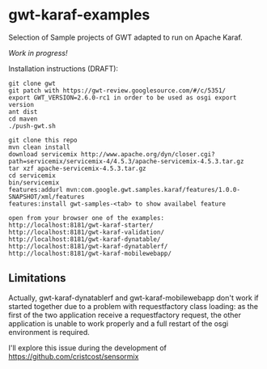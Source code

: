 gwt-karaf-examples
==================

Selection of Sample projects of GWT adapted to run on Apache Karaf.

*Work in progress!*


Installation instructions (DRAFT):
```
git clone gwt 
git patch with https://gwt-review.googlesource.com/#/c/5351/
export GWT_VERSION=2.6.0-rc1 in order to be used as osgi export version
ant dist
cd maven
./push-gwt.sh

git clone this repo
mvn clean install
download servicemix http://www.apache.org/dyn/closer.cgi?path=servicemix/servicemix-4/4.5.3/apache-servicemix-4.5.3.tar.gz
tar xzf apache-servicemix-4.5.3.tar.gz
cd servicemix
bin/servicemix
features:addurl mvn:com.google.gwt.samples.karaf/features/1.0.0-SNAPSHOT/xml/features
features:install gwt-samples-<tab> to show availabel feature

open from your browser one of the examples:
http://localhost:8181/gwt-karaf-starter/
http://localhost:8181/gwt-karaf-validation/
http://localhost:8181/gwt-karaf-dynatable/
http://localhost:8181/gwt-karaf-dynatablerf/
http://localhost:8181/gwt-karaf-mobilewebapp/
```

Limitations
-----------
Actually, gwt-karaf-dynatablerf and gwt-karaf-mobilewebapp don't work if started 
together due to a problem with requestfactory class loading: as the first of the 
two application receive a requestfactory request, the other application is unable 
to work properly and a full restart of the osgi environment is required.

I'll explore this issue during the development of https://github.com/cristcost/sensormix






